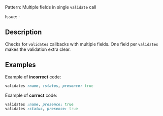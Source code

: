 Pattern: Multiple fields in single `validate` call

Issue: -

## Description

Checks for `validates` callbacks with multiple fields. One field per `validates` makes the validation extra clear.

## Examples

Example of **incorrect** code:
```ruby
validates :name, :status, presence: true
```

Example of **correct** code:
```ruby
validates :name, presence: true
validates :status, presence: true
```